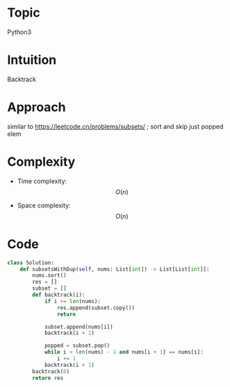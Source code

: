 # Topic
Python3
# Intuition
Backtrack

# Approach
similar to https://leetcode.cn/problems/subsets/ ; sort and skip just popped elem

# Complexity
- Time complexity:
$$O(n)$$

- Space complexity:
$$O(n)$$

# Code
```python
class Solution:
    def subsetsWithDup(self, nums: List[int]) -> List[List[int]]:
        nums.sort()
        res = []
        subset = []
        def backtrack(i):
            if i >= len(nums):
                res.append(subset.copy())
                return

            subset.append(nums[i])
            backtrack(i + 1)

            popped = subset.pop()
            while i < len(nums) - 1 and nums[i + 1] == nums[i]:
                i += 1
            backtrack(i + 1)
        backtrack(0)
        return res

```